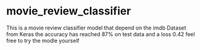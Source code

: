# movie_review_classifier
This is a movie review classifier model
that depend on the imdb Dataset from Keras
the accuracy has reached 87% on test data 
and a loss 0.42
feel free to try the modle yourself
